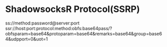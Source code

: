 # ShadowsocksR Protocol(SSRP)
ss://method:password@server:port
ssr://host:port:protocol:method:obfs:base64pass/?obfsparam=base64&protoparam=base64&remarks=base64&group=base64&udpport=0&uot=1
